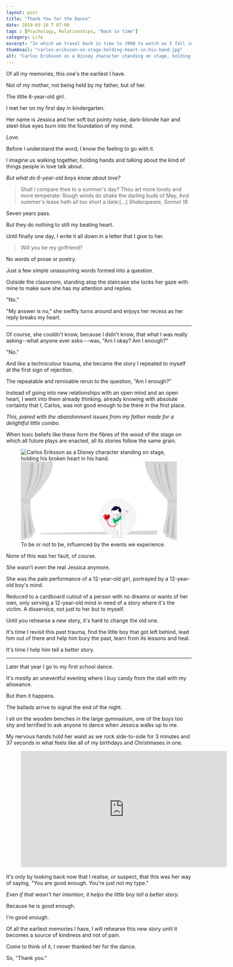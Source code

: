 ```yaml
---
layout: post
title: "Thank You for the Dance"
date: 2019-03-10 T 07:00
tags : [Psychology, Relationships, "Back in time"]
category: Life
excerpt: "In which we travel back in time to 1990 to watch as I fall in love for the first time and how the consequent rejection came to shape my future relationships."
thumbnail: "carlos-eriksson-on-stage-holding-heart-in-his-hand.jpg"
alt: "Carlos Eriksson as a Disney character standing on stage, holding his broken heart in his hand."
---
```

Of all my memories, this one's the earliest I have.

Not of my mother, not being held by my father, but of her.

The little 6-year-old girl.

I met her on my first day in kindergarten.

Her name is Jessica and her soft but pointy noise, dark-blonde hair and steel-blue eyes burn into the foundation of my mind.

*Love.*

Before I understand the word, I know the feeling to go with it.

I imagine us walking together, holding hands and talking about the kind of things people in love talk about.

*But what do 6-year-old boys know about love?*

> Shall I compare thee to a summer's day? Thou art more lovely and more temperate: Rough winds do shake the darling buds of May, And summer's lease hath all too short a date:[...] <cite>Shakespeare, Sonnet 18</cite>

Seven years pass.

But they do nothing to still my beating heart.

Until finally one day, I write it all down in a letter that I give to her.

> Will you be my girlfriend?

No words of prose or poetry.

Just a few simple unassuming words formed into a question.

Outside the classroom, standing atop the staircase she locks her gaze with mine to make sure she has my attention and replies.

"No."

"My answer is no," she swiftly turns around and enjoys her recess as her reply breaks my heart.

***

Of course, she couldn't know, because I didn't know, that what I was really asking--what anyone ever asks---was, "Am I okay? Am I enough?"

"No."

And like a technicolour trauma, she became the story I repeated to myself at the first sign of rejection.

The repeatable and remixable rerun to the question, "Am I enough?"

Instead of going into new relationships with an open mind and an open heart, I went into them already thinking, already knowing with absolute certainty that I, Carlos, was not good enough to be there in the first place.

*This, paired with the abandonment issues from my father made for a delightful little combo.*

When toxic beliefs like these form the fibres of the wood of the stage on which all future plays are enacted, all its stories follow the same grain.

<figure>
  <img class="js-lazy-load" data-original="/assets/posts/2019/march/thank-you-for-the-dance/carlos-eriksson-on-stage-holding-heart-in-his-hand.png" alt="Carlos Eriksson as a Disney character standing on stage, holding his broken heart in his hand.">
  <noscript>
    <img src="/assets/posts/2019/march/thank-you-for-the-dance/carlos-eriksson-on-stage-holding-heart-in-his-hand.png" alt="Carlos Eriksson as a Disney character standing on stage, holding his broken heart in his hand.">
  </noscript>
  <figcaption>To be or not to be, influenced by the events we experience.</figcaption>
</figure>

None of this was her fault, of course.

She wasn't even the real Jessica anymore.

She was the pale performance of a 12-year-old girl, portrayed by a 12-year-old boy's mind.

Reduced to a cardboard cutout of a person with no dreams or wants of her own, only serving a 12-year-old mind in need of a story where it's the victim. A disservice, not just to her but to myself.

Until you rehearse a new story, it's hard to change the old one.

It's time I revisit this past trauma, find the little boy that got left behind, lead him out of there and help him bury the past, learn from its lessons and heal.

It's time I help him tell a better story.

***

Later that year I go to my first school dance.

It's mostly an uneventful evening where I buy candy from the stall with my allowance. 

But then it happens.

The ballads arrive to signal the end of the night.

I sit on the wooden benches in the large gymnasium, one of the boys too shy and terrified to ask anyone to dance when Jessica walks up to me.

My nervous hands hold her waist as we rock side-to-side for 3 minutes and 37 seconds in what feels like all of my birthdays and Christmases in one.

<figure class="media-video">
  <iframe width="560" height="315" src="https://www.youtube.com/embed/e-1OtlVHP70" frameborder="0" allow="accelerometer; autoplay; encrypted-media; gyroscope; picture-in-picture" allowfullscreen></iframe>
</figure>

It's only by looking back now that I realise, or suspect, that this was her way of saying, "You are good enough. You're just not my type."

*Even if that wasn't her intention, it helps the little boy tell a better story.*

Because he is good enough.

I'm good enough.

Of all the earliest memories I have, I will rehearse this new story until it becomes a source of kindness and not of pain.

Come to think of it, I never thanked her for the dance.

So, "Thank you."
